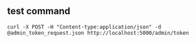 ## test command

`curl -X POST -H "Content-type:application/json" -d @admin_token_request.json http://localhost:5000/admin/token`